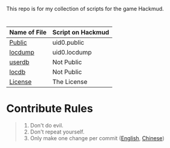 This repo is for my collection of scripts
for the game Hackmud.

#
| Name of File | Script on Hackmud |
  ------------ | -----------------
[Public](public.js) | uid0.public
[locdump](locdump.js) | uid0.locdump
[userdb](userdb.js) | Not Public
[locdb](locdb.js) | Not Public
[License](LICENSE) | The License


# Contribute Rules
> 1. Don't do evil.
> 2. Don't repeat yourself.
> 3. Only make one change per commit ([English](http://blog.ploeh.dk/2015/01/15/10-tips-for-better-pull-requests/), [Chinese](http://www.infoq.com/cn/news/2015/02/pull-reques-ten-suggestion))